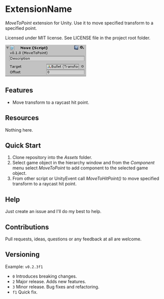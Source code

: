 ﻿# ExtensionName

*MoveToPoint* extension for Unity. Use it to move specified transform to
a specified point.

Licensed under MIT license. See LICENSE file in the project root folder.

![MoveToPoint](/Resources/cover_screenshot.png?raw=true)

## Features

* Move transform to a raycast hit point.

## Resources

Nothing here.

## Quick Start

1. Clone repository into the *Assets* folder.
2. Select game object in the hierarchy window and from the *Component* menu
   select *MoveToPoint* to add component to the selected game object.
3. From other script or UnityEvent call *MoveToHitPoint()* to move specified
transform to a raycast hit point.

## Help

Just create an issue and I'll do my best to help.

## Contributions

Pull requests, ideas, questions or any feedback at all are welcome.

## Versioning

Example: `v0.2.3f1`

- `0` Introduces breaking changes.
- `2` Major release. Adds new features.
- `3` Minor release. Bug fixes and refactoring.
- `f1` Quick fix.